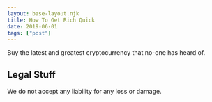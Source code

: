 ```yaml
---
layout: base-layout.njk
title: How To Get Rich Quick
date: 2019-06-01
tags: ["post"]
---
```


Buy the latest and greatest cryptocurrency that no-one has heard of.

## Legal Stuff

We do not accept any liability for any loss or damage.
